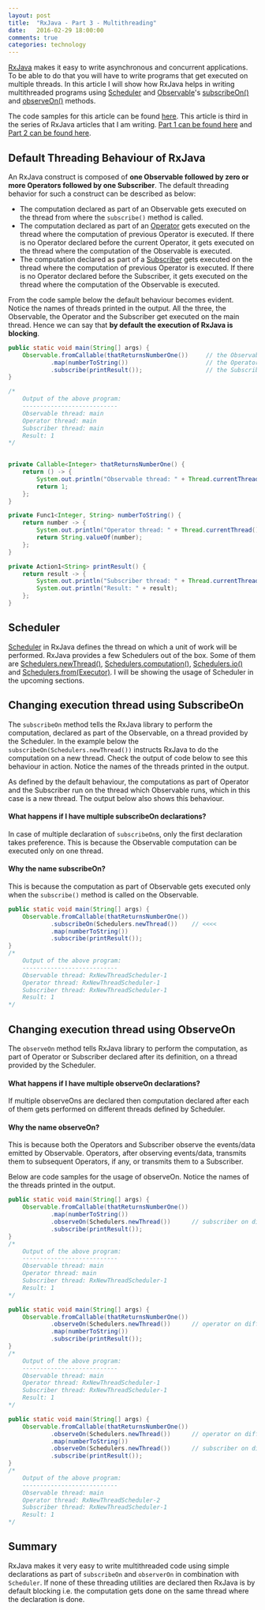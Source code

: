 ```yaml
---
layout: post
title:  "RxJava - Part 3 - Multithreading"
date:   2016-02-29 18:00:00
comments: true
categories: technology
---
```


[RxJava][RxJava] makes it easy to write asynchronous and concurrent applications. To be able to do that you 
will have to write programs that get executed on multiple threads. In this article I will show how RxJava 
helps in writing multithreaded programs using [Scheduler][Scheduler] and [Observable][Observable]'s 
[subscribeOn()][subscribeOn] and [observeOn()][observeOn] methods. 

The code samples for this article can be found [here][CodeSample]. This article is third in the series of 
RxJava articles that I am writing. [Part 1 can be found here][Part1] and [Part 2 can be found here][Part2]. 

## Default Threading Behaviour of RxJava 
An RxJava construct is composed of __one Observable followed by zero or more Operators followed by one Subscriber__. 
The default threading behavior for such a construct can be described as below: 

* The computation declared as part of an Observable gets executed on the thread from where the `subscribe()` 
method is called. 
* The computation declared as part of an [Operator][Operator] gets executed on the thread where the computation 
of previous Operator is executed. If there is no Operator declared before the current Operator, it gets executed 
on the thread where the computation of the Observable is executed. 
* The computation declared as part of a [Subscriber][Subscriber] gets executed on the thread where the computation 
of previous Operator is executed. If there is no Operator declared before the Subscriber, it gets executed 
on the thread where the computation of the Observable is executed. 

From the code sample below the default behaviour becomes evident. Notice the names of threads printed in the output. All 
the three, the Observable, the Operator and the Subscriber get executed on the main thread. Hence we can say that 
__by default the execution of RxJava is blocking__. 

```java
public static void main(String[] args) {
    Observable.fromCallable(thatReturnsNumberOne())     // the Observable
            .map(numberToString())                      // the Operator
            .subscribe(printResult());                  // the Subscriber
}

/*
    Output of the above program:
    ---------------------------
    Observable thread: main
    Operator thread: main
    Subscriber thread: main
    Result: 1
*/

        
private Callable<Integer> thatReturnsNumberOne() {
    return () -> {
        System.out.println("Observable thread: " + Thread.currentThread().getName());
        return 1;
    };
}

private Func1<Integer, String> numberToString() {
    return number -> {
        System.out.println("Operator thread: " + Thread.currentThread().getName());
        return String.valueOf(number);
    };
}

private Action1<String> printResult() {
    return result -> {
        System.out.println("Subscriber thread: " + Thread.currentThread().getName());
        System.out.println("Result: " + result);
    };
}
```

## Scheduler
[Scheduler][Scheduler] in RxJava defines the thread on which a unit of work will be performed. RxJava provides 
a few Schedulers out of the box. Some of them are [Schedulers.newThread()][newThread], 
[Schedulers.computation()][computation], [Schedulers.io()][io] and [Schedulers.from(Executor)][fromExecutor]. 
I will be showing the usage of Scheduler in the upcoming sections. 

## Changing execution thread using SubscribeOn
The `subscribeOn` method tells the RxJava library to perform the computation, declared as part of the Observable, on a 
thread provided by the Scheduler. In the example below the `subscribeOn(Schedulers.newThread())` instructs RxJava to do 
the computation on a new thread. Check the output of code below to see this behaviour in action. Notice the names of 
the threads printed in the output.
 
As defined by the default behaviour, the computations as part of Operator and the Subscriber run on the thread which 
Observable runs, which in this case is a new thread. The output below also shows this behaviour. 

#### What happens if I have multiple subscribeOn declarations?
In case of multiple declaration of `subscribeOn`s, only the first declaration takes preference. This is because the 
Observable computation can be executed only on one thread. 

#### Why the name subscribeOn?
This is because the computation as part of Observable gets executed only when the `subscribe()` method is called on 
the Observable.

```java
public static void main(String[] args) {
    Observable.fromCallable(thatReturnsNumberOne())
            .subscribeOn(Schedulers.newThread())    // <<<<
            .map(numberToString())
            .subscribe(printResult());
}
/*
    Output of the above program:
    ---------------------------
    Observable thread: RxNewThreadScheduler-1
    Operator thread: RxNewThreadScheduler-1
    Subscriber thread: RxNewThreadScheduler-1
    Result: 1
*/
```

## Changing execution thread using ObserveOn
The `observeOn` method tells RxJava library to perform the computation, as part of Operator or Subscriber declared 
after its definition, on a thread provided by the Scheduler. 

#### What happens if I have multiple observeOn declarations?
If multiple observeOns are declared then computation 
declared after each of them gets performed on different threads defined by Scheduler.  

#### Why the name observeOn?
This is because both the Operators and Subscriber observe the events/data emitted by Observable. Operators, after 
observing events/data, transmits them to subsequent Operators, if any, or transmits them to a Subscriber. 

Below are code samples for the usage of observeOn. Notice the names of the threads printed in the output. 

```java
public static void main(String[] args) {
    Observable.fromCallable(thatReturnsNumberOne())
            .map(numberToString())
            .observeOn(Schedulers.newThread())      // subscriber on different thread
            .subscribe(printResult());
}
/*
    Output of the above program:
    ---------------------------
    Observable thread: main
    Operator thread: main
    Subscriber thread: RxNewThreadScheduler-1
    Result: 1
*/

public static void main(String[] args) {
    Observable.fromCallable(thatReturnsNumberOne())
            .observeOn(Schedulers.newThread())      // operator on different thread
            .map(numberToString())
            .subscribe(printResult());
}
/*
    Output of the above program:
    ---------------------------
    Observable thread: main
    Operator thread: RxNewThreadScheduler-1
    Subscriber thread: RxNewThreadScheduler-1
    Result: 1
*/

public static void main(String[] args) {
    Observable.fromCallable(thatReturnsNumberOne())
            .observeOn(Schedulers.newThread())      // operator on different thread
            .map(numberToString())
            .observeOn(Schedulers.newThread())      // subscriber on different thread
            .subscribe(printResult());
}
/*
    Output of the above program:
    ---------------------------
    Observable thread: main
    Operator thread: RxNewThreadScheduler-2
    Subscriber thread: RxNewThreadScheduler-1
    Result: 1
*/
```

## Summary
RxJava makes it very easy to write multithreaded code using simple declarations as part of `subscribeOn` and 
`observerOn` in combination with `Scheduler`. If none of these threading utilities are declared then RxJava is 
by default blocking i.e. the computation gets done on the same thread where the declaration is done. 

[RxJava]: https://github.com/ReactiveX/RxJava
[Scheduler]: http://reactivex.io/documentation/scheduler.html
[subscribeOn]: http://reactivex.io/RxJava/javadoc/rx/Observable.html#subscribeOn(rx.Scheduler)
[observeOn]: http://reactivex.io/RxJava/javadoc/rx/Observable.html#observeOn(rx.Scheduler)
[Observable]: http://reactivex.io/RxJava/javadoc/rx/Observable.html
[Operator]: http://reactivex.io/RxJava/javadoc/rx/Observable.Operator.html
[Subscriber]: http://reactivex.io/RxJava/javadoc/rx/Subscriber.html
[CodeSample]: https://github.com/praveer09/rxjava-examples/blob/master/src/test/java/MultiThreading.java
[Part1]: http://praveer09.github.io/technology/2016/02/13/rxjava-part-1-a-quick-introduction/
[Part2]: http://praveer09.github.io/technology/2016/02/21/rxjava-part-2-creating-an-observable/
[computation]: http://reactivex.io/RxJava/javadoc/rx/schedulers/Schedulers.html#computation()
[fromExecutor]: http://reactivex.io/RxJava/javadoc/rx/schedulers/Schedulers.html#from(java.util.concurrent.Executor)
[newThread]: http://reactivex.io/RxJava/javadoc/rx/schedulers/Schedulers.html#newThread()
[io]: http://reactivex.io/RxJava/javadoc/rx/schedulers/Schedulers.html#io()